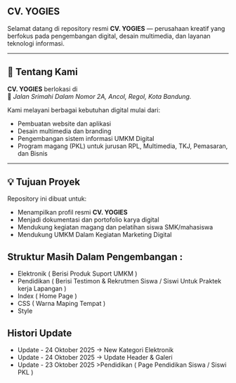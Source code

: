 ## CV. YOGIES

Selamat datang di repository resmi **CV. YOGIES** — perusahaan kreatif yang berfokus pada pengembangan digital, desain multimedia, dan layanan teknologi informasi.

---

## 🏢 Tentang Kami

**CV. YOGIES** berlokasi di  
📍 *Jalan Srimahi Dalam Nomor 2A, Ancol, Regol, Kota Bandung.*

Kami melayani berbagai kebutuhan digital mulai dari:
- Pembuatan website dan aplikasi
- Desain multimedia dan branding
- Pengembangan sistem informasi UMKM Digital
- Program magang (PKL) untuk jurusan RPL, Multimedia, TKJ, Pemasaran, dan Bisnis

---

## 💡 Tujuan Proyek

Repository ini dibuat untuk:
- Menampilkan profil resmi **CV. YOGIES**
- Menjadi dokumentasi dan portofolio karya digital
- Mendukung kegiatan magang dan pelatihan siswa SMK/mahasiswa
- Mendukung UMKM Dalam Kegiatan Marketing Digital

## Struktur Masih Dalam Pengembangan :
- Elektronik ( Berisi Produk Suport UMKM )
- Pendidikan ( Berisi Testimon & Rekrutmen Siswa / Siswi Untuk Praktek kerja Lapangan )
- Index ( Home Page )
- CSS ( Warna Maping Tempat )
- Style

## Histori Update
- Update - 24 Oktober 2025 -> New Kategori Elektronik
- Update - 24 Oktober 2025 
    -> Update Header & Galeri
- Update - 23 Oktober 2025 >Pendidikan ( Page Pendidikan Siswa / Siswi PKL )
